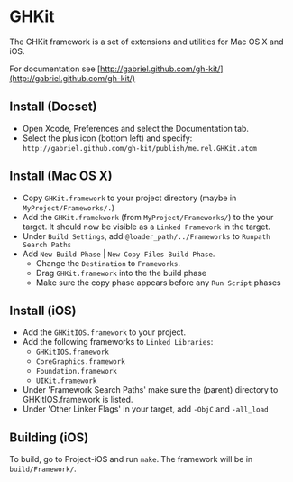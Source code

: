 # GHKit

The GHKit framework is a set of extensions and utilities for Mac OS X and iOS.

For documentation see [http://gabriel.github.com/gh-kit/](http://gabriel.github.com/gh-kit/)

## Install (Docset)

- Open Xcode, Preferences and select the Documentation tab.
- Select the plus icon (bottom left) and specify: `http://gabriel.github.com/gh-kit/publish/me.rel.GHKit.atom`

## Install (Mac OS X)

- Copy `GHKit.framework` to your project directory (maybe in `MyProject/Frameworks/.`)
- Add the `GHKit.framekwork` (from `MyProject/Frameworks/`) to the your target. It should now be visible as a `Linked Framework` in the target.
- Under `Build Settings`, add `@loader_path/../Frameworks` to `Runpath Search Paths`
- Add `New Build Phase` | `New Copy Files Build Phase`. 
	- Change the `Destination` to `Frameworks`.
	- Drag `GHKit.framework` into the the build phase
	- Make sure the copy phase appears before any `Run Script` phases


## Install (iOS)

- Add the `GHKitIOS.framework` to your project.
- Add the following frameworks to `Linked Libraries`:
  - `GHKitIOS.framework`
  - `CoreGraphics.framework`
  - `Foundation.framework`
  - `UIKit.framework`
- Under 'Framework Search Paths' make sure the (parent) directory to GHKitIOS.framework is listed.
- Under 'Other Linker Flags' in your target, add `-ObjC` and `-all_load`


## Building (iOS)

To build, go to Project-iOS and run `make`. The framework will be in `build/Framework/`.

